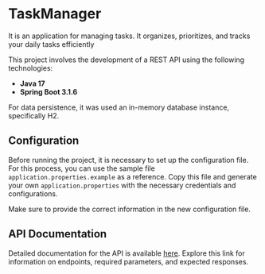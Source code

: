 # TaskManager
It is an application for managing tasks. It organizes, prioritizes, and tracks your daily tasks efficiently


This project involves the development of a REST API using the following technologies:

* **Java 17**
* **Spring Boot 3.1.6**

For data persistence, it was used an in-memory database instance, specifically H2.

## Configuration

Before running the project, it is necessary to set up the configuration file. For this process, you can use the sample file `application.properties.example` as a reference. Copy this file and generate your own `application.properties` with the necessary credentials and configurations.


Make sure to provide the correct information in the new configuration file.

## API Documentation

Detailed documentation for the API is available [here](https://documenter.getpostman.com/view/24997642/2s9YeLXUWN). Explore this link for information on endpoints, required parameters, and expected responses.
